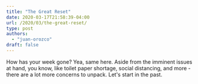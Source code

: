 ```yaml
---
title: "The Great Reset"
date: 2020-03-17T21:58:39-04:00
url: /2020/03/the-great-reset/
type: post
authors:
  - "juan-orozco"
draft: false
---
```


How has your week gone? Yea, same here. Aside from the imminent issues at hand, you know, like toilet paper shortage, social distancing, and more - there are a lot more concerns to unpack. Let's start in the past.
